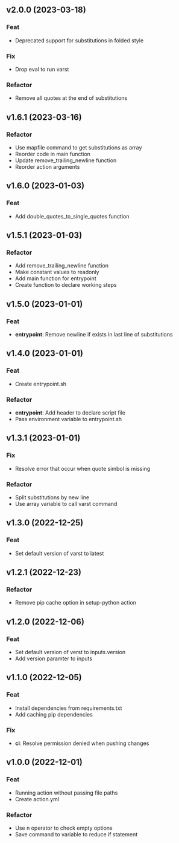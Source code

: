 ## v2.0.0 (2023-03-18)

### Feat

- Deprecated support for substitutions in folded style

### Fix

- Drop eval to run varst

### Refactor

- Remove all quotes at the end of substitutions

## v1.6.1 (2023-03-16)

### Refactor

- Use mapfile command to get substitutions as array
- Reorder code in main function
- Update remove_trailing_newline function
- Reorder action arguments

## v1.6.0 (2023-01-03)

### Feat

- Add double_quotes_to_single_quotes function

## v1.5.1 (2023-01-03)

### Refactor

- Add remove_trailing_newline function
- Make constant values to readonly
- Add main function for entrypoint
- Create function to declare working steps

## v1.5.0 (2023-01-01)

### Feat

- **entrypoint**: Remove newline if exists in last line of substitutions

## v1.4.0 (2023-01-01)

### Feat

- Create entrypoint.sh

### Refactor

- **entrypoint**: Add header to declare script file
- Pass environment variable to entrypoint.sh

## v1.3.1 (2023-01-01)

### Fix

- Resolve error that occur when quote simbol is missing

### Refactor

- Split substitutions by new line
- Use array variable to call varst command

## v1.3.0 (2022-12-25)

### Feat

- Set default version of varst to latest

## v1.2.1 (2022-12-23)

### Refactor

- Remove pip cache option in setup-python action

## v1.2.0 (2022-12-06)

### Feat

- Set default version of verst to inputs.version
- Add version paramter to inputs

## v1.1.0 (2022-12-05)

### Feat

- Install dependencies from requirements.txt
- Add caching pip dependencies

### Fix

- **ci**: Resolve permission denied when pushing changes

## v1.0.0 (2022-12-01)

### Feat

- Running action without passing file paths
- Create action.yml

### Refactor

- Use n operator to check empty options
- Save command to variable to reduce if statement
